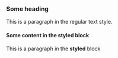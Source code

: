 ### Some heading
This is a paragraph in the regular text style.

<div class="some-specific-styling">

#### Some content in the styled block
This is a paragraph in the **styled** block

</div>